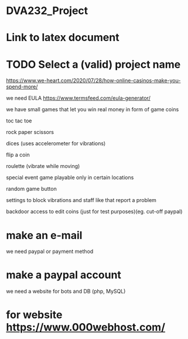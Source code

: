# DVA232_Project

# Link to latex document

# TODO Select a (valid) project name

https://www.we-heart.com/2020/07/28/how-online-casinos-make-you-spend-more/

we need EULA
https://www.termsfeed.com/eula-generator/

we have small games that let you win real money in form of game coins

toc tac toe

rock paper scissors

dices (uses accelerometer for vibrations)

flip a coin

roulette (vibrate while moving)

special event game playable only in certain locations

random game button


settings to block vibrations and staff like that
report a problem


backdoor access to edit coins (just for test purposes)(eg. cut-off paypal)

# make an e-mail
we need paypal or payment method
# make a paypal account

we need a website for bots and DB (php, MySQL)
# for website https://www.000webhost.com/
